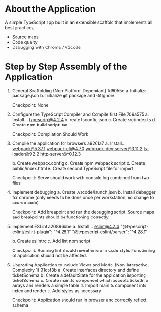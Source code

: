 # About the Application

A simple TypeScript app built in an extensible scaffold that implements all best practices,
- Source maps
- Code quality
- Debugging with Chrome / VScode

# Step by Step Assembly of the Application

1. General Scaffolding (Non-Platform Dependant) fd9055e
    a. Initialize package.json
    b. Initialize git package and GitIgnore

    Checkpoint: None

2. Configure the TypeScript Compiler and Compile first File 709a575
    a. Install...
        typescript@4.2.4
    b. reate tsconfig.json
    c. Create src/index.ts
    d. Create npm build script: tsc
    
    Checkpoint: Compilation Should Work

3. Compile the application for browsers a9261a7
    a. Install...
        webpack@5.37.1
        webpack-cli@4.7.0
        webpack-dev-server@3.11.2
        ts-loader@9.2.2
        http-server@^0.12.3

    b. Create webpack.config
    c. Create npm webpack script
    d. Create public/index.html
    e. Create second TypeScript file for import

    Checkpoint: Serve should work with console log combined from two files

4. Implement debugging
    a. Create .vscode/launch.json
    b. Install debugger for chrome (only needs to be done once per workstation, no change to source code)

    Checkpoint: Add breapoint and run the debugging script. Source maps and breakpoints should be functioning correctly.

5. Implement ESLint a20896bbe
    a. Install...
        eslint@4.2.4
        "@typescript-eslint/eslint-plugin": "^4.28.1"
        "@typescript-eslint/parser": "^4.28.1"

    b. Create eslintrc
    c. Add lint npm script

    Checkpoint: Running lint should reveal errors in code style. Functioning of application should not be affected.

6. Upgrading Application to Include Views and Model (Non-Interactive, Complexity 1) 91cbf3b
    a. Create interfaces directory and define ticketSchema
    b. Create a defaultState for the application importing ticketSchema
    c. Create main.ts component which accepts ticketInfo arrays and renders a simple table
    d. Import main.ts component into index and render
    e. Add styles as necessary

    Checkpoint: Application should run in browser and correctly reflect schema